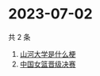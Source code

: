 # 2023-07-02

共 2 条

<!-- BEGIN ZHIHUSEARCH -->
<!-- 最后更新时间 Sun Jul 02 2023 11:00:09 GMT+0800 (China Standard Time) -->
1. [山河大学是什么梗](https://www.zhihu.com/search?q=山河大学是什么梗)
1. [中国女篮晋级决赛](https://www.zhihu.com/search?q=中国女篮晋级决赛)
<!-- END ZHIHUSEARCH -->
